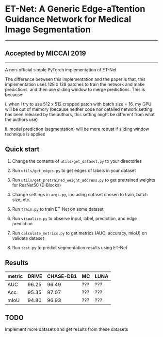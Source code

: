 # ET-Net: A Generic Edge-aTtention Guidance Network for Medical Image Segmentation
---
## Accepted by MICCAI 2019
---
A non-official simple PyTorch implementation of ET-Net

The difference between this implementation and the paper is that, this implementation uses 128 x 128 patches to train the network and make predictions, and then use sliding window to merge predictions. This is because:

i. when I try to use 512 x 512 cropped patch with batch size = 16, my GPU will be out of memory (because neither code nor detailed network setting has been released by the authors, this setting might be different from what the authors use)

ii. model prediction (segmentation) will be more robust if sliding window technique is applied

## Quick start

1. Change the contents of `utils/get_dataset.py` to your directories

2. Run `utils/get_edges.py` to get edges of labels in your dataset

3. Run `utils/get_pretrained_weight_address.py` to get pretrained weights for ResNet50 (E-Blocks)

4. Change settings in `args.py`, including dataset chosen to train, batch size, etc.

5. Run `train.py` to train ET-Net on some dataset

6. Run `visualize.py` to observe input, label, prediction, and edge prediction

7. Run `calculate_metrics.py` to get metrics (AUC, accuracy, mIoU) on validate dataset

8. Run `test.py` to predict segmentation results using ET-Net

## Results

metric|DRIVE|CHASE-DB1|MC|LUNA
---|---|---|---|---
AUC|96.25|96.49|???|???
Acc.|95.35|97.07|???|???
mIoU|94.80|96.93|???|???

##  TODO

Implement more datasets and get results from these datasets